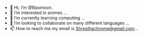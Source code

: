 - 👋 Hi, I’m @Baomoon. 
- 👀 I’m interested in animes ...
- 🌱 I’m currently learning  computing ...
- 💞️ I’m looking to collaborate on many different languages ...
- 📫 How to reach me my email is Shresthachrome@gmail.com...

<!---
Baomoon/Baomoon is a ✨ special ✨ repository because its `README.md` (this file) appears on your GitHub profile.
You can click the Preview link to take a look at your changes.
--->
